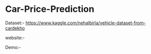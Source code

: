 # Car-Price-Prediction

Dataset:-
https://www.kaggle.com/nehalbirla/vehicle-dataset-from-cardekho

website:-


Demo:-
